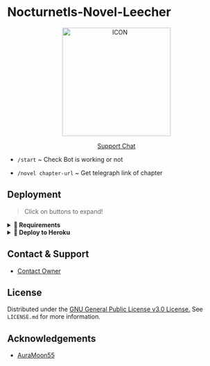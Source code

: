 # Nocturnetls-Novel-Leecher

<p align="center"><img src="https://telegra.ph//file/f782cddaa70704bc5561c.jpg" alt="ICON" width="250" height="250"/></p>


<p align="center">
    <a href="https://t.me/Villainevil_Support"> Support Chat </a> 
</p>

<p align="left">

- <code>/start</code> ~ Check Bot is working or not

- <code>/novel chapter-url</code> ~ Get telegraph link of chapter 
</p>


## Deployment

> Click on buttons to expand!

<details>
<summary><b>🔗 Requirements</b></summary>

- [Python3.9](https://www.python.org/downloads/release/python-390)

- [Telegram API Key](https://docs.pyrogram.org/intro/setup#api-keys)

- [Cloudscraper](https://github.com/VeNoMouS/cloudscraper)

- [BS4](https://www.crummy.com/software/BeautifulSoup/bs4/doc/)

- [Telegraph](https://github.com/python273/telegraph)

</details>


<details>
<summary><b>🔗 Deploy to Heroku</b></summary>
<br>

<h4>Click the button below to deploy Bot on Heroku!</h4>    
<p><a href="https://heroku.com/deploy?template=https://github.com/AuraMoon55/Nocturnetls-Novel-Leecher.git"><img src="https://img.shields.io/badge/Deploy%20To%20Heroku-blueviolet?style=for-the-badge&logo=heroku" width="200"/></a></p>
    
</details>


## Contact & Support

- [Contact Owner](https://t.me/Horni_Senpaii)


## License

Distributed under the [GNU General Public License v3.0 License.](https://github.com/AuraMoon55/Nocturnetls-Novel-Leecher/blob/main/LICENSE) See `LICENSE.md` for more information.

## Acknowledgements

- [AuraMoon55](https://github.com/AuraMoon55)
